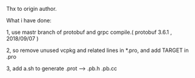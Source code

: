 Thx to origin author.

What i have done:

1, use mastr branch of protobuf and grpc compile.( protobuf 3.6.1 , 2018/09/07 )

2, so remove unused vcpkg and related lines in *.pro, and add TARGET in .pro

3, add a.sh to generate .prot --> .pb.h .pb.cc



